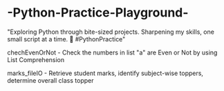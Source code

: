 # -Python-Practice-Playground-
"Exploring Python through bite-sized projects. Sharpening my skills, one small script at a time. 🐍 #PythonPractice"

chechEvenOrNot - Check the numbers in list "a" are Even or Not by using List Comprehension

marks_fileIO - Retrieve student marks, identify subject-wise toppers, determine overall class topper
